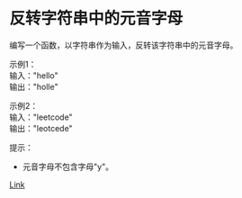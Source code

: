 <h1>反转字符串中的元音字母</h1>

编写一个函数，以字符串作为输入，反转该字符串中的元音字母。</br>

示例1：</br>
输入："hello"</br>
输出："holle"</br>

示例2：</br>
输入："leetcode"</br>
输出："leotcede"</br>

提示：
- 元音字母不包含字母"y"。

[Link](https://leetcode-cn.com/problems/reverse-vowels-of-a-string/)